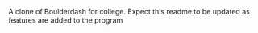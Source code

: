 A clone of Boulderdash for college. Expect this readme to be
updated as features are added to the program